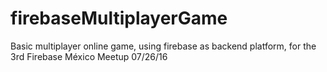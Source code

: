 # firebaseMultiplayerGame
Basic multiplayer online game, using firebase as backend platform, for the 3rd Firebase México Meetup 07/26/16
